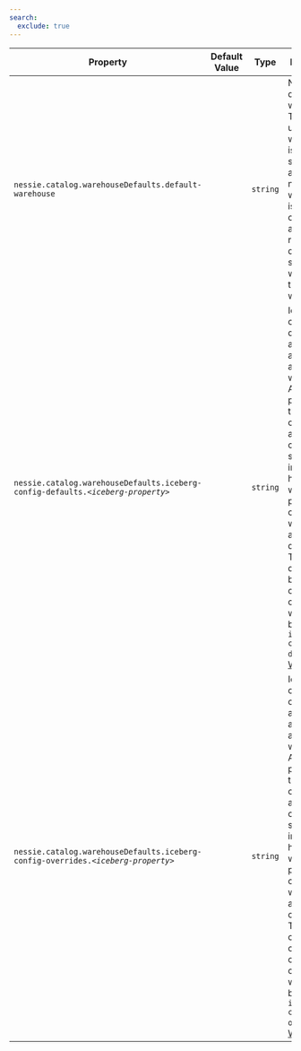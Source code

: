 ```yaml
---
search:
  exclude: true
---
```

<!--start-->

| Property | Default Value | Type | Description |
|----------|---------------|------|-------------|
| `nessie.catalog.warehouseDefaults.default-warehouse` |  | `string` | Name of the default warehouse. This one is used when a warehouse is not specified in a query.  If no default warehouse is configured and a request does not specify a warehouse, the request  will fail.  |
| `nessie.catalog.warehouseDefaults.iceberg-config-defaults.`_`<iceberg-property>`_ |  | `string` | Iceberg config defaults applicable to all clients and warehouses. Any properties that are  common to all iceberg clients should be included here. They will be passed to all clients on  all warehouses as config defaults. These defaults can be overridden on a per-warehouse basis,  see `iceberg-config-defaults` in [Warehouses](#warehouses). |
| `nessie.catalog.warehouseDefaults.iceberg-config-overrides.`_`<iceberg-property>`_ |  | `string` | Iceberg config overrides applicable to all clients and warehouses. Any properties that are  common to all iceberg clients should be included here. They will be passed to all clients on  all warehouses as config overrides. These overrides can be overridden on a per-warehouse basis,  see `iceberg-config-overrides` in [Warehouses](#warehouses). |
